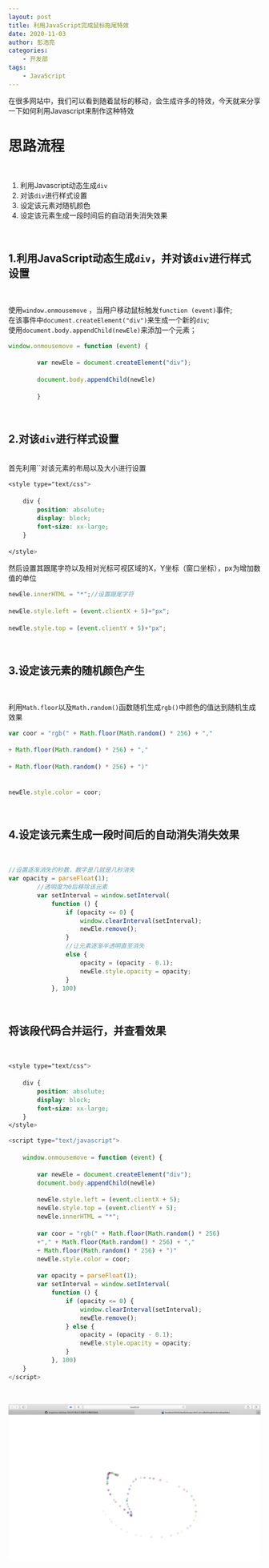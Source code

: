 ```yaml
---
layout: post
title: 利用JavaScript完成鼠标拖尾特效
date: 2020-11-03
author: 彭浩亮
categories:
    - 开发部
tags:
    - JavaScript
---
```


在很多网站中，我们可以看到随着鼠标的移动，会生成许多的特效，今天就来分享一下如何利用Javascript来制作这种特效
<br>

# 思路流程
<br>

1. 利用Javascript动态生成`div`<br>
2.  对该`div`进行样式设置
3. 设定该元素对随机颜色
4.  设定该元素生成一段时间后的自动消失消失效果

<br>

## 1.利用JavaScript动态生成`div`，并对该`div`进行样式设置
<br>

使用`window.onmousemove` ，当用户移动鼠标触发`function (event)`事件;<br>
在该事件中`document.createElement("div")`来生成一个新的`div`;<br>
使用`document.body.appendChild(newEle)`来添加一个元素；
```javascript
window.onmousemove = function (event) {

        var newEle = document.createElement("div");

        document.body.appendChild(newEle)

        }
```
<br>

## 2.对该`div`进行样式设置
<br>
首先利用`<style></style>`对该元素的布局以及大小进行设置

```css
<style type="text/css">

    div {
        position: absolute;
        display: block;
        font-size: xx-large;
    }

</style>
```
然后设置其跟尾字符以及相对光标可视区域的X，Y坐标（窗口坐标），px为增加数值的单位

```js
newEle.innerHTML = "*";//设置跟尾字符

newEle.style.left = (event.clientX + 5)+"px";

newEle.style.top = (event.clientY + 5)+"px";
```
<br>

## 3.设定该元素的随机颜色产生
<br>

利用`Math.floor`以及`Math.random()`函数随机生成`rgb()`中颜色的值达到随机生成效果

```js
var coor = "rgb(" + Math.floor(Math.random() * 256) + "," 

+ Math.floor(Math.random() * 256) + "," 

+ Math.floor(Math.random() * 256) + ")"


newEle.style.color = coor;
```
<br>

## 4.设定该元素生成一段时间后的自动消失消失效果
<br>

```js
//设置逐渐消失的秒数，数字是几就是几秒消失
var opacity = parseFloat(1);
        //透明度为0后移除该元素
        var setInterval = window.setInterval(
            function () {
                if (opacity <= 0) {
                    window.clearInterval(setInterval);
                    newEle.remove();
                } 
                //让元素逐渐半透明直至消失
                else {
                    opacity = (opacity - 0.1);
                    newEle.style.opacity = opacity;
                }
            }, 100)
```
<br>

## 将该段代码合并运行，并查看效果
<br>


```css
<style type="text/css">

    div {
        position: absolute;
        display: block;
        font-size: xx-large;
    }
</style>
```
```js
<script type="text/javascript">

    window.onmousemove = function (event) {

        var newEle = document.createElement("div");
        document.body.appendChild(newEle)

        newEle.style.left = (event.clientX + 5);
        newEle.style.top = (event.clientY + 5);
        newEle.innerHTML = "*";

        var coor = "rgb(" + Math.floor(Math.random() * 256) 
        +"," + Math.floor(Math.random() * 256) + ","
        + Math.floor(Math.random() * 256) + ")"
        newEle.style.color = coor;

        var opacity = parseFloat(1);
        var setInterval = window.setInterval(
            function () {
                if (opacity <= 0) {
                    window.clearInterval(setInterval);
                    newEle.remove();
                } else {
                    opacity = (opacity - 0.1);
                    newEle.style.opacity = opacity;
                }
            }, 100)
    }
</script>
```
<br>

![image-p1](../imgs/2011/01/phl/p1.png)
